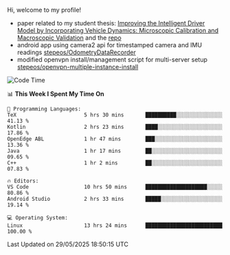 Hi, welcome to my profile!

* paper related to my student thesis: [Improving the Intelligent Driver Model by Incorporating Vehicle Dynamics: Microscopic Calibration and Macroscopic Validation](https://doi.org/10.48550/arXiv.2408.03722) and the [repo](https://github.com/stepeos/pycarmodel_calibration)
* android app using camera2 api for timestamped camera and IMU readings [stepeos/OdometryDataRecorder](https://github.com/stepeos/OdometryDataRecorder)
* modified openvpn install/management script for multi-server setup [stepeos/openvpn-multiple-instance-install](https://github.com/stepeos/openvpn-multiple-instance-install)

<!--START_SECTION:waka-->
![Code Time](http://img.shields.io/badge/Code%20Time-2%2C036%20hrs%2034%20mins-blue)

📊 **This Week I Spent My Time On** 

```text
💬 Programming Languages: 
TeX                      5 hrs 30 mins       ██████████░░░░░░░░░░░░░░░   41.13 % 
Kotlin                   2 hrs 23 mins       ████░░░░░░░░░░░░░░░░░░░░░   17.86 % 
OpenEdge ABL             1 hr 47 mins        ███░░░░░░░░░░░░░░░░░░░░░░   13.36 % 
Java                     1 hr 17 mins        ██░░░░░░░░░░░░░░░░░░░░░░░   09.65 % 
C++                      1 hr 2 mins         ██░░░░░░░░░░░░░░░░░░░░░░░   07.83 % 

🔥 Editors: 
VS Code                  10 hrs 50 mins      ████████████████████░░░░░   80.86 % 
Android Studio           2 hrs 33 mins       █████░░░░░░░░░░░░░░░░░░░░   19.14 % 

💻 Operating System: 
Linux                    13 hrs 24 mins      █████████████████████████   100.00 % 
```


 Last Updated on 29/05/2025 18:50:15 UTC
<!--END_SECTION:waka-->
